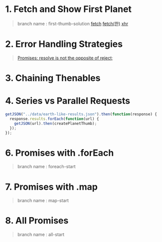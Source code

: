 # 1. Fetch and Show First Planet
> branch name : first-thumb-solution
> [fetch](https://developer.mozilla.org/en-US/docs/Web/API/Fetch_API)
> [fetch(한)](https://medium.com/@kkak10/javascript-fetch-api-e26bfeaad9b6)
> [xhr](https://developer.mozilla.org/en-US/docs/Web/API/XMLHttpRequest)
# 2. Error Handling Strategies
> [Promises: resolve is not the opposite of reject](https://jakearchibald.com/2014/resolve-not-opposite-of-reject/);
# 3. Chaining Thenables
# 4. Series vs Parallel Requests
```js
getJSON("../data/earth-like-results.json").then(function(response) {
  response.results.forEach(function(url) {
    getJSON(url).then(createPlanetThumb);
  });
});
```
# 6. Promises with .forEach
> branch name : foreach-start 
# 7. Promises with .map
> branch name : map-start 
# 8. All Promises
> branch name : all-start